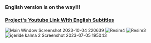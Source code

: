 ### English version is on the way!!!

### [Project's Youtube Link With English Subtitles](https://youtu.be/HZ0wk8kVsfc)


![Main Window Screenshot 2023-10-04 220639](https://github.com/OnurYenidogan/Access_Control_w-Face_Recognition_Senior_Project/assets/58027395/e8506195-004a-43a9-ace9-6b6e54ed7158)
![Resim4](https://github.com/OnurYenidogan/Access_Control_w-Face_Recognition_Senior_Project/assets/58027395/4524fd12-2dea-4596-9be1-74409842aa16)
![Resim3](https://github.com/OnurYenidogan/Access_Control_w-Face_Recognition_Senior_Project/assets/58027395/452e82db-4d64-449f-9af2-a9005feba594)
![içeride kalma 2 Screenshot 2023-07-05 195043](https://github.com/OnurYenidogan/Access_Control_w-Face_Recognition_Senior_Project/assets/58027395/086a1b6f-ff98-479d-a95f-51391509841e)

